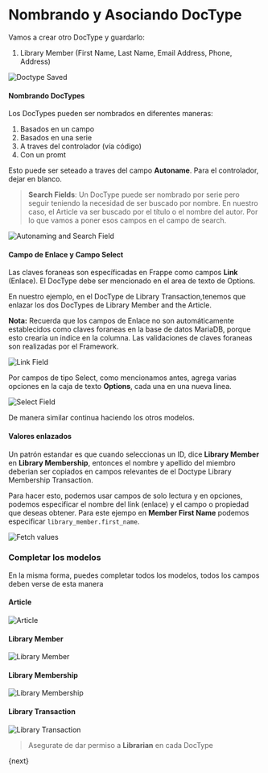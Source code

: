 # Nombrando y Asociando DocType

Vamos a crear otro DocType y guardarlo:

1. Library Member (First Name, Last Name, Email Address, Phone, Address)

<img class="screenshot" alt="Doctype Saved" src="{{docs_base_url}}/assets/img/naming_doctype.png">


#### Nombrando DocTypes

Los DocTypes pueden ser nombrados en diferentes maneras:

1. Basados en un campo
1. Basados en una serie
1. A traves del controlador (vía código)
1. Con un promt

Esto puede ser seteado a traves del campo **Autoname**. Para el controlador, dejar en blanco.

> **Search Fields**: Un DocType puede ser nombrado por serie pero seguir teniendo la necesidad de ser buscado por nombre. En nuestro caso, el Article va ser buscado por el título o el nombre del autor. Por lo que vamos a poner esos campos en el campo de search.

<img class="screenshot" alt="Autonaming and Search Field" src="{{docs_base_url}}/assets/img/autoname_and_search_field.png">

#### Campo de Enlace y Campo Select

Las claves foraneas son específicadas en Frappe como campos **Link** (Enlace). El DocType debe ser mencionado en el area de texto de Options.

En nuestro ejemplo, en el DocType de Library Transaction,tenemos que enlazar los dos DocTypes de Library Member and the Article.

**Nota:** Recuerda que los campos de Enlace no son automáticamente establecidos como claves foraneas en la base de datos MariaDB, porque esto crearía un indice en la columna. Las validaciones de claves foraneas son realizadas por el Framework.

<img class="screenshot" alt="Link Field" src="{{docs_base_url}}/assets/img/link_field.png">

Por campos de tipo Select, como mencionamos antes, agrega varias opciones en la caja de texto **Options**, cada una en una nueva linea.

<img class="screenshot" alt="Select Field" src="{{docs_base_url}}/assets/img/select_field.png">

De manera similar continua haciendo los otros modelos.

#### Valores enlazados

Un patrón estandar es que cuando seleccionas un ID, dice **Library Member** en **Library Membership**, entonces el nombre y apellido del miembro deberian ser copiados en campos relevantes de el Doctype  Library Membership Transaction.

Para hacer esto, podemos usar campos de solo lectura y en opciones, podemos especificar el nombre del link (enlace) y el campo o propiedad que deseas obtener. Para este ejempo en **Member First Name** podemos especificar `library_member.first_name`.

<img class="screenshot" alt="Fetch values" src="{{docs_base_url}}/assets/img/fetch.png">

### Completar los modelos

En la misma forma, puedes completar todos los modelos, todos los campos deben verse de esta manera

#### Article

<img class="screenshot" alt="Article" src="{{docs_base_url}}/assets/img/doctype_article.png">

#### Library Member

<img class="screenshot" alt="Library Member" src="{{docs_base_url}}/assets/img/doctype_lib_member.png">

#### Library Membership

<img class="screenshot" alt="Library Membership" src="{{docs_base_url}}/assets/img/doctype_lib_membership.png">

#### Library Transaction

<img class="screenshot" alt="Library Transaction" src="{{docs_base_url}}/assets/img/doctype_lib_trans.png">

> Asegurate de dar permiso a **Librarian** en cada DocType

{next}
